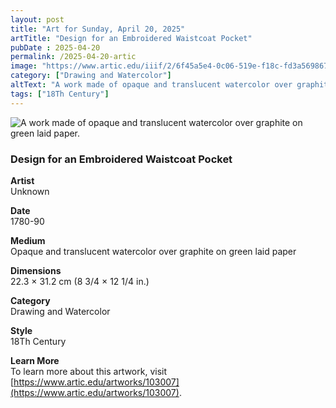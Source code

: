 ```yaml
---
layout: post
title: "Art for Sunday, April 20, 2025"
artTitle: "Design for an Embroidered Waistcoat Pocket"
pubDate : 2025-04-20
permalink: /2025-04-20-artic
image: "https://www.artic.edu/iiif/2/6f45a5e4-0c06-519e-f18c-fd3a569867f9/full/1686,/0/default.jpg"
category: ["Drawing and Watercolor"]
altText: "A work made of opaque and translucent watercolor over graphite on green laid paper."
tags: ["18Th Century"]
---
```

 
<img src='https://www.artic.edu/iiif/2/6f45a5e4-0c06-519e-f18c-fd3a569867f9/full/1686,/0/default.jpg' alt='A work made of opaque and translucent watercolor over graphite on green laid paper.' style='border-radius=5px'> 
 
### Design for an Embroidered Waistcoat Pocket
 
**Artist**<br>
Unknown
 
**Date**<br>
1780-90
 
**Medium**<br>
Opaque and translucent watercolor over graphite on green laid paper
 
**Dimensions**<br>
22.3 × 31.2 cm (8 3/4 × 12 1/4 in.)
 
**Category**<br>
Drawing and Watercolor
 
**Style**<br>
18Th Century
 
**Learn More**<br>
To learn more about this artwork, visit [https://www.artic.edu/artworks/103007](https://www.artic.edu/artworks/103007).